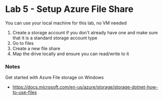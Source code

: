 # Lab 5 - Setup Azure File Share

You can use your local machine for this lab, no VM needed

1. Create a storage account if you don't already have one and make sure that it is a standard storage account type
2. Go to files
3. Create a new file share
4. Map the drive locally and ensure you can read/write to it

### Notes

Get started with Azure File storage on Windows
* https://docs.microsoft.com/en-us/azure/storage/storage-dotnet-how-to-use-files